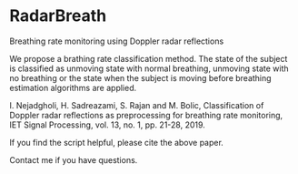 # RadarBreath
Breathing rate monitoring using Doppler radar reflections 

We propose a brathing rate classification method. The state of the subject is classified as unmoving state with normal breathing, unmoving state with no breathing or the state when the subject is moving before breathing estimation algorithms are applied. 

I. Nejadgholi, H. Sadreazami, S. Rajan and M. Bolic, Classification of Doppler radar reflections as preprocessing for breathing rate monitoring, IET Signal Processing, vol. 13, no. 1, pp. 21-28, 2019.

If you find the script helpful, please cite the above paper.

Contact me if you have questions.
